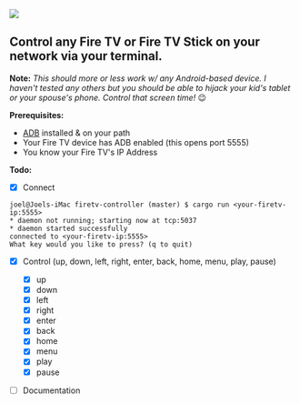 [![](https://tokei.rs/b1/github/joelpalmer/firetv-controller)](https://github.com/joelpalmer/firetv-controller)
## Control any Fire TV or Fire TV Stick on your network via your terminal.

**Note:** _This should more or less work w/ any Android-based device. I haven't tested any others but you should be able to hijack your kid's tablet or your spouse's phone. Control that screen time!_ 😉
 

**Prerequisites:** 

* [ADB](https://developer.android.com/studio/command-line/adb) installed & on your path
* Your Fire TV device has ADB enabled (this opens port 5555)
* You know your Fire TV's IP Address

**Todo:**

- [x] Connect 
```console 
joel@Joels-iMac firetv-controller (master) $ cargo run <your-firetv-ip:5555>
* daemon not running; starting now at tcp:5037
* daemon started successfully
connected to <your-firetv-ip:5555>
What key would you like to press? (q to quit)
```
- [x] Control (up, down, left, right, enter, back, home, menu, play, pause)
    - [x] up
    - [x] down
    - [x] left
    - [x] right
    - [x] enter
    - [x] back
    - [x] home
    - [x] menu
    - [x] play
    - [x] pause
- [ ] Documentation

